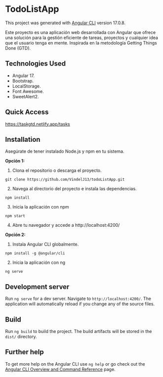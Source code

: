 # TodoListApp

This project was generated with [Angular CLI](https://github.com/angular/angular-cli) version 17.0.8.

Este proyecto es una aplicación web desarrollada con Angular que ofrece una solución para la gestión eficiente de tareas, proyectos y cualquier idea que el usuario tenga en mente. Inspirada en la metodología Getting Things Done (GTD).

## Technologies Used
- Angular 17.
- Bootstrap.
- LocalStorage.
- Font Awesome.
- SweetAlert2.

## Quick Access
https://taskgtd.netlify.app/tasks

## Installation
Asegúrate de tener instalado Node.js y npm en tu sistema.

**Opción 1:**

1. Clona el repositorio o descarga el proyecto.
```
git clone https://github.com/VindelJ13/todoListApp.git
```
2. Navega al directorio del proyecto e instala las dependencias.
```
npm install
```
3. Inicia la aplicación con npm
```
npm start
```
4. Abre tu navegador y accede a http://localhost:4200/


**Opción 2:**

1. Instala Angular CLI globalmente.
```
npm install -g @angular/cli
```
2. Inicia la aplicación con ng
```
ng serve
```

## Development server

Run `ng serve` for a dev server. Navigate to `http://localhost:4200/`. The application will automatically reload if you change any of the source files.

## Build

Run `ng build` to build the project. The build artifacts will be stored in the `dist/` directory.

## Further help

To get more help on the Angular CLI use `ng help` or go check out the [Angular CLI Overview and Command Reference](https://angular.io/cli) page.
